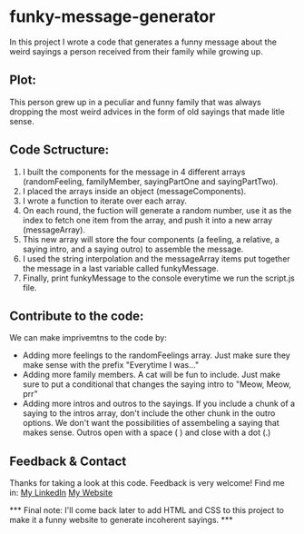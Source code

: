 # funky-message-generator
In this project I wrote a code that generates a funny message about the weird sayings a person received from their family while growing up.

## Plot:
This person grew up in a peculiar and funny family that was always dropping the most weird advices in the form of old sayings that made litle sense.

## Code Sctructure:
1. I built the components for the message in 4 different arrays (randomFeeling, familyMember, sayingPartOne and sayingPartTwo).
2. I placed the arrays inside an object (messageComponents).
3. I wrote a function to iterate over each array.
4. On each round, the fuction will generate a random number, use it as the index to fetch one item from the array, and push it into a new array (messageArray).
5. This new array will store the four components (a feeling, a relative, a saying intro, and a saying outro) to assemble the message.
6. I used the string interpolation and the messageArray items put together the message in a last variable called funkyMessage.
7. Finally, print funkyMessage to the console everytime we run the script.js file.

## Contribute to the code:
We can make imprivemtns to the code by:
+ Adding more feelings to the randomFeelings array. Just make sure they make sense with the prefix "Everytime I was..."
+ Adding more family members. A cat will be fun to include. Just make sure to put a conditional that changes the saying intro to "Meow, Meow, prr"
+ Adding more intros and outros to the sayings. If you include a chunk of a saying to the intros array, don't include the other chunk in the outro options. We don't want the possibilities of assembeling a saying that makes sense. Outros open with a space ( ) and close with a dot (.)

## Feedback & Contact
Thanks for taking a look at this code. Feedback is very welcome!
Find me in:
[My LinkedIn](https://www.linkedin.com/in/napoleon-bazan/)
[My Website](https://www.supervillanos.co)

*** Final note: I'll come back later to add HTML and CSS to this project to make it a funny website to generate incoherent sayings. ***
